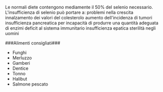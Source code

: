 Le normali diete contengono mediamente il 50% del selenio necessario. L'insufficienza di selenio può portare a: problemi nella crescita innalzamento
dei valori del colesterolo aumento dell'incidenza di tumori insufficienza pancreatica per incapacità di produrre una quantità adeguata di enzimi
deficit al sistema immunitario insufficienza epatica sterilità negli uomini

###Alimenti consigliati###

- Funghi
- Merluzzo
- Gamberi
- Dentice
- Tonno
- Halibut
- Salmone pescato
